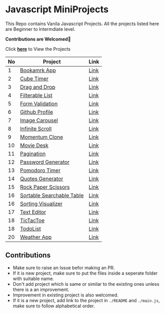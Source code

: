 # Javascript MiniProjects

This Repo contains Vanila Javascript Projects. All the projects listed here are Beginner to Intermdiate level.

**Contributions are Welcomed💙**

Click [**here**](https://mani-barathi.github.io/Javascript_MiniProjects/) to View the Projects

| No  | Project                                                                                                                    | Link                                                                                                |
| --- | -------------------------------------------------------------------------------------------------------------------------- | --------------------------------------------------------------------------------------------------- |
| 1   | [Bookamrk App](https://github.com/mani-barathi/Javascript_MiniProjects/tree/master/Bookmark-app)                           | [Link](https://mani-barathi.github.io/Javascript_MiniProjects/Bookmark-app/index.html)              |
| 2   | [Cube Timer](https://github.com/mani-barathi/Javascript_MiniProjects/tree/master/CubeTimer)                                | [Link](https://mani-barathi.github.io/Javascript_MiniProjects/CubeTimer/index.html)                 |
| 3   | [Drag and Drop](https://github.com/mani-barathi/Javascript_MiniProjects/tree/master/Drag_Drop)                             | [Link](https://mani-barathi.github.io/Javascript_MiniProjects/Drag_Drop/index.html)                 |
| 4   | [Filterable List](https://github.com/mani-barathi/Javascript_MiniProjects/tree/master/Filterable_list)                     | [Link](https://mani-barathi.github.io/Javascript_MiniProjects/Filterable_list/index.html)           |
| 5   | [Form Validation](https://github.com/mani-barathi/Javascript_MiniProjects/tree/master/Form_Validation)                     | [Link](https://mani-barathi.github.io/Javascript_MiniProjects/Form_Validation/index.html)           |
| 6   | [Github Profile](https://github.com/mani-barathi/Javascript_MiniProjects/tree/master/Github_Profile)                       | [Link](https://mani-barathi.github.io/Javascript_MiniProjects/Github_Profile/index.html)            |
| 7   | [Image Carousel](https://github.com/mani-barathi/Javascript_MiniProjects/tree/master/Image_Carousel)                       | [Link](https://mani-barathi.github.io/Javascript_MiniProjects/Image_Carousel/index.html)            |
| 8   | [Infinite Scroll](https://github.com/mani-barathi/Javascript_MiniProjects/tree/master/Infinite_scroll)                     | [Link](https://mani-barathi.github.io/Javascript_MiniProjects/Infinite_scroll/index.html)           |
| 9   | [Momentum Clone](https://github.com/mani-barathi/Javascript_MiniProjects/tree/master/Momentum-Clone)                       | [Link](https://mani-barathi.github.io/Javascript_MiniProjects/Momentum-Clone/index.html)            |
| 10  | [Movie Desk](https://github.com/mani-barathi/Javascript_MiniProjects/tree/master/Movie_desk)                               | [Link](https://mani-barathi.github.io/Javascript_MiniProjects/Movie_desk/index.html)                |
| 11  | [Pagination](https://github.com/mani-barathi/Javascript_MiniProjects/tree/master/Pagination)                               | [Link](https://mani-barathi.github.io/Javascript_MiniProjects/Pagination/index.html)                |
| 12  | [Password Generator](https://github.com/mani-barathi/Javascript_MiniProjects/tree/master/Password_Generator)               | [Link](https://mani-barathi.github.io/Javascript_MiniProjects/Password_Generator/index.html)        |
| 13  | [Pomodoro Timer](https://github.com/mani-barathi/Javascript_MiniProjects/tree/master/Pomodoro_Timer)                       | [Link](https://mani-barathi.github.io/Javascript_MiniProjects/Pomodoro_Timer/index.html)            |
| 14  | [Quotes Generator](https://github.com/mani-barathi/Javascript_MiniProjects/tree/master/Quote_generator)                    | [Link](https://mani-barathi.github.io/Javascript_MiniProjects/Quote_generator/index.html)           |
| 15  | [Rock Paper Scissors](https://github.com/mani-barathi/Javascript_MiniProjects/tree/master/Rock_Paper_Scissors)             | [Link](https://mani-barathi.github.io/Javascript_MiniProjects/Quote_generator/index.html)           |
| 16  | [Sortable Searchable Table](https://github.com/mani-barathi/Javascript_MiniProjects/tree/master/Sortable_Searchable_Table) | [Link](https://mani-barathi.github.io/Javascript_MiniProjects/Sortable_Searchable_Table/index.html) |
| 16  | [Sorting Visualizer](https://github.com/mani-barathi/Javascript_MiniProjects/tree/master/Sorting_Visualizer)               | [Link](https://mani-barathi.github.io/Javascript_MiniProjects/Sorting_Visualizer/index.html)        |
| 17  | [Text Editor](https://github.com/mani-barathi/Javascript_MiniProjects/tree/master/Text_Editor)                             | [Link](https://mani-barathi.github.io/Javascript_MiniProjects/Text_Editor/index.html)               |
| 18  | [TicTacToe](https://github.com/mani-barathi/Javascript_MiniProjects/tree/master/TicTacToe)                                 | [Link](https://mani-barathi.github.io/Javascript_MiniProjects/TicTacToe/index.html)                 |
| 18  | [TodoList](https://github.com/mani-barathi/Javascript_MiniProjects/tree/master/TodoList)                                   | [Link](https://mani-barathi.github.io/Javascript_MiniProjects/TodoList/index.html)                  |
| 20  | [Weather App](https://github.com/mani-barathi/Javascript_MiniProjects/tree/master/Weather_App)                             | [Link](https://mani-barathi.github.io/Javascript_MiniProjects/Weather_App/index.html)               |

## Contributions

- Make sure to raise an Issue befor making an PR.
- If it is new project, make sure to put the files inside a seperate folder with suitable name.
- Don't add project which is same or similar to the existing ones unless there is a an improvement.
- Improvement in existing project is also welcomed.
- If it is a new project, add link to the project in `./README` and `./main.js`, make sure to follow alphabetical order.
